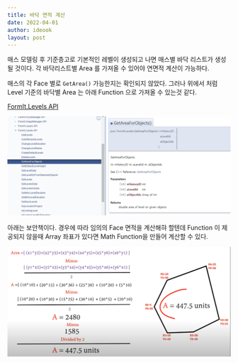 ```yaml
---
title: 바닥 면적 계산
date: 2022-04-01
author: ideook
layout: post
---
```


매스 모델링 후 기준층고로 기본적인 레벨이 생성되고 나면 매스별 바닥 리스트가 생성될 것이다. 각 바닥리스트별 Area 를 가져올 수 있어야 연면적 계산이 가능하다. 

매스의 각 Face 별로 `GetArea()` 가능한지는 확인되지 않았다. 그러나 위에서 처럼 Level 기준의 바닥별 Area 는 아래 Function 으로 가져올 수 있는것 같다.

[FormIt.Levels API](https://formit3d.github.io/FormItExamplePlugins/docs/FormItJSAPI/group__mod__jsapi__formit__levels.html)

![](images/2022-04-01-15-37-15.png)

아래는 보안책이다. 경우에 따라 임의의 Face 면적을 계산해햐 할텐데 Function 이 제공되지 않을때 Array 좌표가 있다면 Math Function을 만들어 계산할 수 있다.

![](images/2022-04-01-15-32-32.png)

